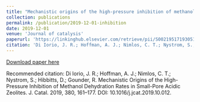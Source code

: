 ```yaml
---
title: "Mechanistic origins of the high-pressure inhibition of methanol dehydration rates in small-pore acidic zeolites"
collection: publications
permalink: /publication/2019-12-01-inhibition
date: 2019-12-01
venue: 'Journal of catalysis'
paperurl: 'https://linkinghub.elsevier.com/retrieve/pii/S0021951719305111'
citation: 'Di Iorio, J. R.; Hoffman, A. J.; Nimlos, C. T.; Nystrom, S.; Hibbitts, D.; Gounder, R. Mechanistic Origins of the High-Pressure Inhibition of Methanol Dehydration Rates in Small-Pore Acidic Zeolites. J. Catal. 2019, 380, 161–177. DOI: 10.1016/j.jcat.2019.10.012.'
---
```

[Download paper here](https://linkinghub.elsevier.com/retrieve/pii/S0021951719305111)

Recommended citation: Di Iorio, J. R.; Hoffman, A. J.; Nimlos, C. T.; Nystrom, S.; Hibbitts, D.; Gounder, R. Mechanistic Origins of the High-Pressure Inhibition of Methanol Dehydration Rates in Small-Pore Acidic Zeolites. J. Catal. 2019, 380, 161–177. DOI: 10.1016/j.jcat.2019.10.012.